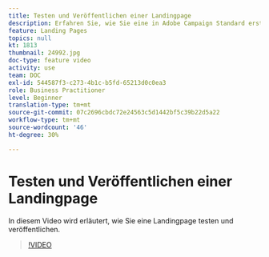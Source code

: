 ```yaml
---
title: Testen und Veröffentlichen einer Landingpage
description: Erfahren Sie, wie Sie eine in Adobe Campaign Standard erstellte Landingpage testen und veröffentlichen.
feature: Landing Pages
topics: null
kt: 1813
thumbnail: 24992.jpg
doc-type: feature video
activity: use
team: DOC
exl-id: 544587f3-c273-4b1c-b5fd-65213d0c0ea3
role: Business Practitioner
level: Beginner
translation-type: tm+mt
source-git-commit: 07c2696cbdc72e24563c5d1442bf5c39b22d5a22
workflow-type: tm+mt
source-wordcount: '46'
ht-degree: 30%

---
```


# Testen und Veröffentlichen einer Landingpage

In diesem Video wird erläutert, wie Sie eine Landingpage testen und veröffentlichen.

>[!VIDEO](https://video.tv.adobe.com/v/24092?quality=12)
